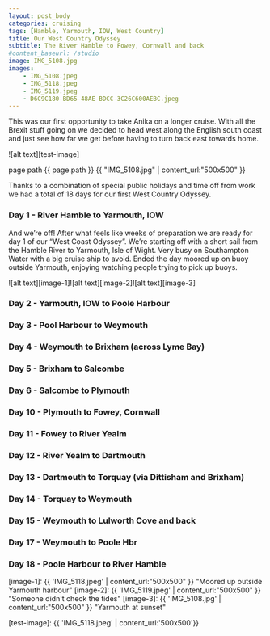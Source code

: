```yaml
---
layout: post_body
categories: cruising
tags: [Hamble, Yarmouth, IOW, West Country]
title: Our West Country Odyssey 
subtitle: The River Hamble to Fowey, Cornwall and back
#content_baseurl: /studio
image: IMG_5108.jpg
images:
    - IMG_5108.jpeg
    - IMG_5118.jpeg
    - IMG_5119.jpeg
    - D6C9C180-BD65-48AE-BDCC-3C26C600AEBC.jpeg
---
```

This was our first opportunity to take Anika on a longer cruise. With all the Brexit stuff going on we decided to head west along the English south coast and just see how far we get before having to turn back east towards home. 

![alt text][test-image]

page path {{ page.path }}
{{ "IMG_5108.jpg" | content_url:"500x500" }}

Thanks to a combination of special public holidays and time off from work we had a total of 18 days for our first West Country Odyssey.

### Day 1 - River Hamble to Yarmouth, IOW
And we’re off! After what feels like weeks of preparation we are ready for day 1 of our “West Coast Odyssey”. 
We’re starting off with a short sail from the Hamble River to Yarmouth, Isle of Wight. Very busy on Southampton Water with a big cruise ship to avoid. Ended the day moored up on buoy outside Yarmouth, enjoying watching people trying to pick up buoys. 

![alt text][image-1]![alt text][image-2]![alt text][image-3]

### Day 2 - Yarmouth, IOW to Poole Harbour

### Day 3 - Pool Harbour to Weymouth
### Day 4 - Weymouth to Brixham (across Lyme Bay)
### Day 5 - Brixham to Salcombe
### Day 6 - Salcombe to Plymouth
### Day 10 - Plymouth to Fowey, Cornwall
### Day 11 - Fowey to River Yealm
### Day 12 - River Yealm to Dartmouth
### Day 13 - Dartmouth to Torquay (via Dittisham and Brixham)
### Day 14 - Torquay to Weymouth
### Day 15 - Weymouth to Lulworth Cove and back
### Day 17 - Weymouth to Poole Hbr
### Day 18 - Poole Harbour to River Hamble

[image-1]: {{ 'IMG_5118.jpeg' | content_url:"500x500" }} "Moored up outside Yarmouth harbour"
[image-2]: {{ 'IMG_5119.jpeg' | content_url:"500x500" }} "Someone didn't check the tides"
[image-3]: {{ 'IMG_5108.jpg' | content_url:"500x500" }} "Yarmouth at sunset"

[test-image]: {{ 'IMG_5118.jpeg' | content_url:'500x500'}}
